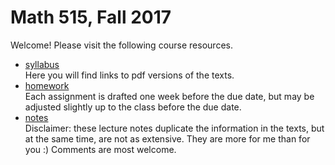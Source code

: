 # Math 515, Fall 2017

Welcome! Please visit the following course resources.

* [syllabus](syll.md)  
Here you will find links to pdf versions of the texts.
* [homework](homework.md)  
Each assignment is drafted one week before the due date, but may be adjusted slightly up to the class before the due date.
* [notes](https://github.com/scoskey/m515/raw/master/notes.pdf)  
Disclaimer: these lecture notes duplicate the information in the texts, but at the same time, are not as extensive. They are more for me than for you :) Comments are most welcome.
